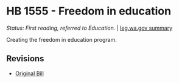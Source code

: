 # HB 1555 - Freedom in education
*Status: First reading, referred to Education.* | [leg.wa.gov summary](https://app.leg.wa.gov/billsummary?BillNumber=1555&Year=2021)

Creating the freedom in education program.

## Revisions
* [Original Bill](1/)